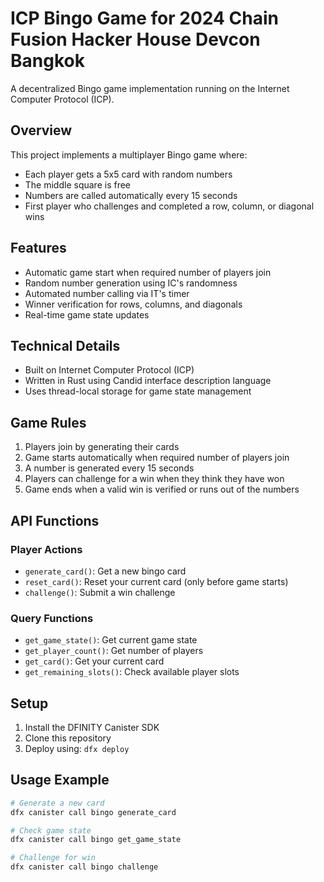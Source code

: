 # ICP Bingo Game for 2024 Chain Fusion Hacker House Devcon Bangkok

A decentralized Bingo game implementation running on the Internet Computer Protocol (ICP).

## Overview

This project implements a multiplayer Bingo game where:

- Each player gets a 5x5 card with random numbers
- The middle square is free
- Numbers are called automatically every 15 seconds
- First player who challenges and completed a row, column, or diagonal wins

## Features

- Automatic game start when required number of players join
- Random number generation using IC's randomness
- Automated number calling via IT's timer
- Winner verification for rows, columns, and diagonals
- Real-time game state updates

## Technical Details

- Built on Internet Computer Protocol (ICP)
- Written in Rust using Candid interface description language
- Uses thread-local storage for game state management

## Game Rules

1. Players join by generating their cards
2. Game starts automatically when required number of players join
3. A number is generated every 15 seconds
4. Players can challenge for a win when they think they have won
5. Game ends when a valid win is verified or runs out of the numbers

## API Functions

### Player Actions

- `generate_card()`: Get a new bingo card
- `reset_card()`: Reset your current card (only before game starts)
- `challenge()`: Submit a win challenge

### Query Functions

- `get_game_state()`: Get current game state
- `get_player_count()`: Get number of players
- `get_card()`: Get your current card
- `get_remaining_slots()`: Check available player slots

## Setup

1. Install the DFINITY Canister SDK
2. Clone this repository
3. Deploy using:
   `dfx deploy`

## Usage Example

```bash
# Generate a new card
dfx canister call bingo generate_card

# Check game state
dfx canister call bingo get_game_state

# Challenge for win
dfx canister call bingo challenge
```
